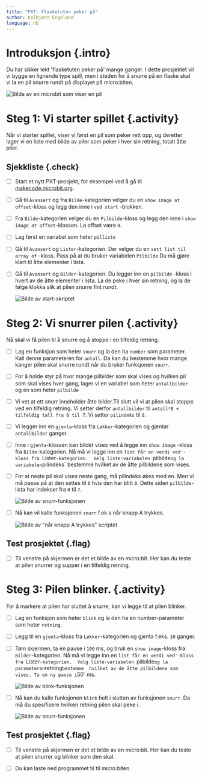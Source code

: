```yaml
---
title: "PXT: Flasketuten peker på"
author: Kolbjørn Engeland
language: nb
---
```



# Introduksjon {.intro}

Du har sikker lekt 'flasketuten peker på' mange ganger. 
I dette prosjektet vil vi bygge en lignende type spill, men i steden for å 
snurre på en flaske skal vi la en pil snurre rundt på displayet på 
micro:biten. 

![Bilde av en microbit som viser en pil](pil.png)


# Steg 1: Vi starter spillet {.activity}

Når vi starter spillet, viser vi først en pil som peker rett opp, og deretter 
lager vi en liste med bilde av piler som peker i hver sin retning, 
totalt åtte piler.

## Sjekkliste {.check}

- [ ] Start et nytt PXT-prosjekt, for eksempel ved å gå til
  [makecode.microbit.org](https://makecode.microbit.org/?lang=no).

- [ ] Gå til `Avansert` og fra `Bilde`-kategorien velger du en 
`show image at offset`-kloss og legg den inne i `ved start` -blokken.

- [ ] Fra `Bilde`-kategorien velger du en `Pilbilde`-kloss og legg den inne i 
`show image at offset`-klossen. La offset være `0`.

- [ ] Lag først en variabel som heter `pilliste`

- [ ] Gå til `Avansert` og `Lister`-kategorien. Der velger du en 
`sett list til array of` -kloss. Pass på at du bruker variabelen `Pilbilde`
Du må gjøre klart til åtte elementer i lista.

- [ ] Gå til `Avansert` og `Bilder`-kategorien. Du legger inn en
`pilbilde` -kloss i hvert av de åtte elementer i lista. La de peke 
i hver sin retning, og la de følge klokka slik at pilen snurre fint rundt.

    ![Bilde av start-skriptet](startskript.png)


# Steg 2: Vi snurrer pilen {.activity}

Nå skal vi få pilen til å snurre og å stoppe i en tilfeldig retning.

- [ ] Lag en funksjon som heter `snurr` og la den ha `number` som 
parameter. Kall denne parameteren for `antall`. Da kan du bestemme
hvor mange kanger pilen skal snurre rundt når du bruker funksjonen
`snurr`.

- [ ] For å holde styr på hvor mange pilbilder som skal vises og hvilken pil 
som skal vises hver gang, lager vi en variabel som heter `antallbilder` og en 
som heter `pilbilde`

- [ ] Vi vet at ett snurr inneholder åtte bilder.Til slutt vil vi at pilen 
skal stoppe ved en tilfeldig retning. Vi setter derfor `antallbilder` 
til `antall*8 + tilfeldig tall fra 0 til 7`. Vi setter `pilindeks` 
til `0`.

- [ ] Vi legger inn en `gjenta`-kloss fra `Løkker`-kategorien og gjentar 
`antallbilder` ganger.

- [ ] Inne i `gjenta`-klossen kan bildet vises ved å legge inn `show image`
-kloss fra `Bilde`-kategorien. Nå må vi legge inn en 
`list får en verdi ved'-kloss fra `Lister`-kategorien. 
Velg liste-variabelen `pilbilde` og la variabelen `pilindeks` bestemme 
hvilket av de åtte pilbildene som vises.

- [ ] For at neste pil skal vises neste gang, må pilindeks økes med en. 
Men vi må passe på at den settes til `0` hvis den har blitt `8`.
Dette siden `pilbilde`-lista har indekser fra `0` til `7`.


   ![Bilde av snurr-funksjonen](snurr_funksjon.png)

- [ ] Nå kan vil kalle funksjonen `snurr` f.ek.s når knapp A trykkes.

   ![Bilde av "når knapp A trykkes" scriptet](knappA.png)

## Test prosjektet {.flag}

- [ ] Til venstre på skjermen er det et bilde av en micro:bit. Her 
kan du teste at pilen snurrer og supper i en tilfeldig retning.


# Steg 3: Pilen blinker. {.activity}

For å markere at pilen har sluttet å snurre, kan vi legge til at pilen blinker.

- [ ] Lag en funksjon som heter `blink` og la den ha en number-parameter som 
heter `retning`.

- [ ] Legg til en `gjenta`-kloss fra `Løkker`-kategorien og gjenta f.eks. 
`10` ganger.

- [ ] Tøm skjermen, ta en pause i `100` ms, og bruk en `show image`-kloss 
fra `Bilder`-kategorien. Nå må vi legge inn en 
`list får en verdi ved'-kloss fra `Lister`-kategorien. 
Velg liste-variabelen `pilbilde` og la parameteren `retning` bestemme 
hvilket av de åtte pilbildene som vises. Ta en ny pause i `50` ms.

   ![Bilde av blink-funksjonen](blink.png)
   
- [ ] Nå kan du kalle funksjonen `blink` helt i slutten av funksjonen `snurr`. 
Da må du spesifisere hvilken retning pilen skal peke i.

   ![Bilde av snurr-funksjonen](snurr_funksjon.png)

## Test prosjektet {.flag}

- [ ] Til venstre på skjermen er det et bilde av en micro:bit. Her kan du 
teste at pilen snurrer og blinker som den skal.

- [ ] Du kan laste ned programmet til til micro:biten.

